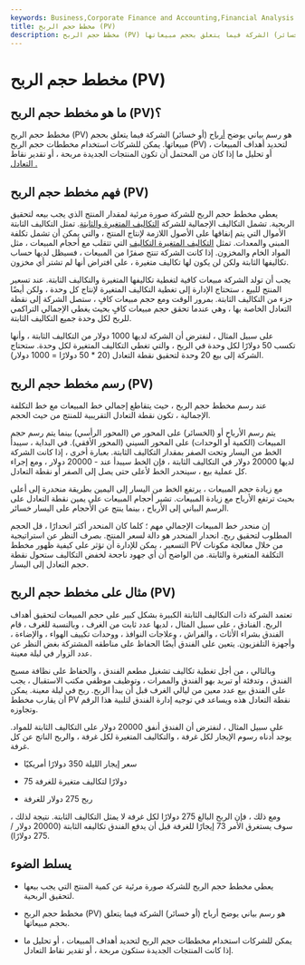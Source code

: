 ```yaml
---
keywords: Business,Corporate Finance and Accounting,Financial Analysis
title: مخطط حجم الربح (PV)
description: مخطط حجم الربح (PV) هو رسم بياني يوضح أرباح (أو خسائر) الشركة فيما يتعلق بحجم مبيعاتها.
---
```


# مخطط حجم الربح (PV)
## ما هو مخطط حجم الربح (PV)؟

مخطط حجم الربح (PV) هو رسم بياني يوضح [أرباح](/earnings) (أو خسائر) الشركة فيما يتعلق بحجم مبيعاتها. يمكن للشركات استخدام مخططات حجم الربح (PV) لتحديد أهداف المبيعات ، أو تحليل ما إذا كان من المحتمل أن تكون المنتجات الجديدة مربحة ، أو تقدير نقاط [التعادل .](/breakevenpoint)

## فهم مخطط حجم الربح (PV)

يعطي مخطط حجم الربح للشركة صورة مرئية لمقدار المنتج الذي يجب بيعه لتحقيق الربحية. تشمل التكاليف الإجمالية للشركة [التكاليف المتغيرة والثابتة](/fixedcost). تمثل التكاليف الثابتة الأموال التي يتم إنفاقها على الأصول اللازمة لإنتاج المنتج ، والتي يمكن أن تشمل تكلفة المبنى والمعدات. تمثل [التكاليف المتغيرة التكاليف](/variablecost) التي تتقلب مع أحجام المبيعات ، مثل المواد الخام والمخزون. إذا كانت الشركة تنتج صفرًا من المبيعات ، فسيظل لديها حساب تكاليفها الثابتة ولكن لن يكون لها تكاليف متغيرة ، على افتراض أنها لم تشتر أي مخزون.

يجب أن تولد الشركة مبيعات كافية لتغطية تكاليفها المتغيرة والتكاليف الثابتة. عند تسعير المنتج للبيع ، ستحتاج الإدارة إلى تغطية التكاليف المتغيرة لإنتاج كل وحدة ، ولكن أيضًا جزء من التكاليف الثابتة. بمرور الوقت ومع حجم مبيعات كافٍ ، ستصل الشركة إلى نقطة التعادل الخاصة بها ، وهي عندما تحقق حجم مبيعات كافٍ بحيث يغطي الإجمالي التراكمي للربح لكل وحدة جميع التكاليف الثابتة.

على سبيل المثال ، لنفترض أن الشركة لديها 1000 دولار من التكاليف الثابتة ، وأنها تكسب 50 دولارًا لكل وحدة في الربح ، والتي تغطي التكاليف المتغيرة لكل وحدة. ستحتاج الشركة إلى بيع 20 وحدة لتحقيق نقطة التعادل (20 * 50 دولارًا = 1000 دولار).

## رسم مخطط حجم الربح (PV)

عند رسم مخطط حجم الربح ، حيث يتقاطع إجمالي خط المبيعات مع خط التكلفة الإجمالية ، تكون نقطة التعادل التقريبية للمنتج من حيث الحجم.

يتم رسم الأرباح أو (الخسائر) على المحور ص (المحور الرأسي) بينما يتم رسم حجم المبيعات (الكمية أو الوحدات) على المحور السيني (المحور الأفقي). في البداية ، سيبدأ الخط من اليسار وتحت الصفر بمقدار التكاليف الثابتة. بعبارة أخرى ، إذا كانت الشركة لديها 20000 دولار في التكاليف الثابتة ، فإن الخط سيبدأ عند - 20000 دولار ، ومع إجراء كل عملية بيع ، سينحدر الخط لأعلى حتى يصل إلى الصفر أو نقطة التعادل.

مع زيادة حجم المبيعات ، يرتفع الخط من اليسار إلى اليمين بطريقة منحدرة إلى أعلى بحيث ترتفع الأرباح مع زيادة المبيعات. تشير أحجام المبيعات على يمين نقطة التعادل على الرسم البياني إلى الأرباح ، بينما ينتج عن الأحجام على اليسار خسائر.

إن منحدر خط المبيعات الإجمالي مهم ؛ كلما كان المنحدر أكثر انحدارًا ، قل الحجم المطلوب لتحقيق ربح. انحدار المنحدر هو دالة لسعر المنتج. بصرف النظر عن استراتيجية التسعير ، يمكن للإدارة أن تؤثر على كيفية ظهور مخطط PV من خلال معالجة مكونات التكلفة المتغيرة والثابتة. من الواضح أن أي جهود ناجحة لخفض التكاليف ستحول نقطة حجم التعادل إلى اليسار.

## مثال على مخطط حجم الربح (PV)

تعتمد الشركة ذات التكاليف الثابتة الكبيرة بشكل كبير على حجم المبيعات لتحقيق أهداف الربح. الفنادق ، على سبيل المثال ، لديها عدد ثابت من الغرف ، وبالنسبة للغرف ، قام الفندق بشراء الأثاث ، والفراش ، وعلاجات النوافذ ، ووحدات تكييف الهواء ، والإضاءة ، وأجهزة التلفزيون. يتعين على الفندق أيضًا الحفاظ على مناطقه المشتركة بغض النظر عن عدد الزوار في ليلة معينة.

وبالتالي ، من أجل تغطية تكاليف تشغيل مطعم الفندق ، والحفاظ على نظافة مسبح الفندق ، وتدفئة أو تبريد بهو الفندق والممرات ، وتوظيف موظفي مكتب الاستقبال ، يجب على الفندق بيع عدد معين من ليالي الغرف قبل أن يبدأ الربح. ربح في ليلة معينة. يمكن أن يقارب مخطط PV نقطة التعادل هذه ويساعد في توجيه إدارة الفندق لتلبية هذا الرقم وتجاوزه.

على سبيل المثال ، لنفترض أن الفندق أنفق 20000 دولار على التكاليف الثابتة للمواد. يوجد أدناه رسوم الإيجار لكل غرفة ، والتكاليف المتغيرة لكل غرفة ، والربح الناتج عن كل غرفة.

- سعر إيجار الليلة 350 دولارًا أمريكيًا

- 75 دولارًا لتكاليف متغيرة للغرفة

- ربح 275 دولار للغرفة

ومع ذلك ، فإن الربح البالغ 275 دولارًا لكل غرفة لا يمثل التكاليف الثابتة. نتيجة لذلك ، سوف يستغرق الأمر 73 إيجارًا للغرفة قبل أن يدفع الفندق تكاليفه الثابتة (20000 دولار / 275 دولارًا).

## يسلط الضوء

- يعطي مخطط حجم الربح للشركة صورة مرئية عن كمية المنتج التي يجب بيعها لتحقيق الربحية.

- مخطط حجم الربح (PV) هو رسم بياني يوضح أرباح (أو خسائر) الشركة فيما يتعلق بحجم مبيعاتها.

- يمكن للشركات استخدام مخططات حجم الربح لتحديد أهداف المبيعات ، أو تحليل ما إذا كانت المنتجات الجديدة ستكون مربحة ، أو تقدير نقاط التعادل.

